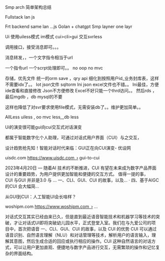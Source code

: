 Smp arch 简单架构总结






Fullstack lan   js

Frt  backend  same lan  ...js
Golan + chatgpt
Smp layner one layr


Ui 使用uiless模式  im模式  cui>cli>gui
交互svrless



调用接口，接受消息即可。。。




消息转发，，一个文字指令相当于url


一个指令url 一个scrpt处理即可。。 no oop no mvc

存储，优先文件
统一的orm save  ，qry api
细化到按照用户id_业务封库表，这样不需要idx了。。
Iot json文件   sqltorm
Ini   json excel文件也不错。。
Ini最佳，方便ide查看和直接修改
Json不方便修改
Excel不好只能一个thrd访问。。
然后rds ，最后mgdb ，db mysql的不要

这样也降低了对svr要求使用file模式，无需安装db了。。维护更加简单。。


AllLess    uiless , oo mvc less,,,db less



Ui的演变很可能gui向cui交互式对话演变


都属于智能数字化个人助理，可通过对话式用户界面（CUI）与之交互，


设计趋势抢先知！智能对话时代来临：GUI正在向CUI演变- 优设网

uisdc.com
https://www.uisdc.com › gui-to-cui

2023年4月20日 — 随着AI 技术的不断推进，CUI 有望在未来成为数字产品界面设计的重要趋势，为用户提供更加智能和便捷的交互方式。 值得一提的事，CUI 与GUI 并非是3.0 与 ...
‎一、CLI、GUI、CUI 的故事，以及... · ‎四、基于AIGC 的CUI 会大幅简...

从GUI到CUI：人工智能UI会长啥样？

woshipm.com
https://www.woshipm.com › ...

对话式交互其实已经由来已久，但是直到最近语音智能技术和机器学习等技术的突破，才让对话式UI即将突破幼儿园水平，正式登堂入室。我们在与九爱公司的项目中，首次把语音
一、CLI、GUI、CUI 的故事，以及 CUI 的优势
CUI 可以通过语音识别、自然语言理解（NLU）和对话管理等技术，解析用户的语言输入，理解其意图，然后生成合适的回应或执行相应的操作。CUI 这种自然语言的对话方式，可以让用户更加直观、便捷地与数字产品进行交互，无需繁琐的操作和记忆复杂的界面结构。
